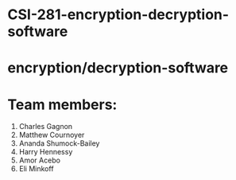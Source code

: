# CSI-281-encryption-decryption-software
# encryption/decryption-software

# Team members: 
1. Charles Gagnon
2. Matthew Cournoyer
3. Ananda Shumock-Bailey
4. Harry Hennessy
5. Amor Acebo
6. Eli Minkoff
